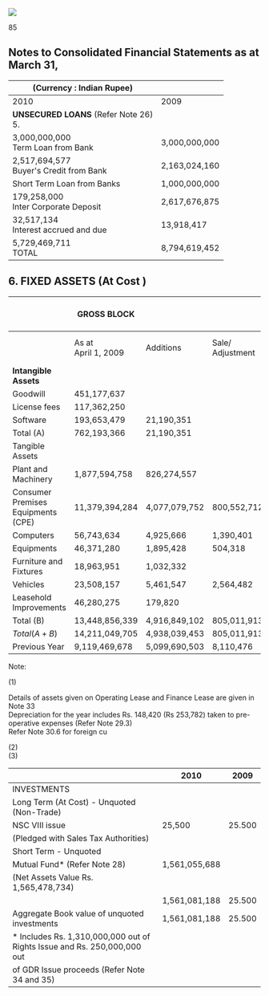 ![](_page_0_Picture_0.jpeg)

85

## **Notes to Consolidated Financial Statements** as at March 31,

| (Currency : Indian Rupee)                    |               |
|----------------------------------------------|---------------|
| 2010                                         | 2009          |
| <b>UNSECURED LOANS</b> (Refer Note 26)<br>5. |               |
| 3,000,000,000<br>Term Loan from Bank         | 3,000,000,000 |
| 2,517,694,577<br>Buyer's Credit from Bank    | 2,163,024,160 |
| Short Term Loan from Banks                   | 1,000,000,000 |
| 179,258,000<br>Inter Corporate Deposit       | 2,617,676,875 |
| 32,517,134<br>Interest accrued and due       | 13,918,417    |
| 5,729,469,711<br>TOTAL                       | 8,794,619,452 |

## 6. FIXED ASSETS (At Cost )

|                                       | GROSS BLOCK            |               |                     | DEPRECIATION / AMORTIZATION |                         |               |                     | NET BLOCK               |                         |                         |
|---------------------------------------|------------------------|---------------|---------------------|-----------------------------|-------------------------|---------------|---------------------|-------------------------|-------------------------|-------------------------|
|                                       | As at<br>April 1, 2009 | Additions     | Sale/<br>Adjustment | As at<br>March 31, 2010     | Up to<br>March 31, 2009 | For the year  | Sale/<br>Adjustment | Up to<br>March 31, 2010 | As at<br>March 31, 2010 | As at<br>March 31, 2009 |
| <b>Intangible Assets</b>              |                        |               |                     |                             |                         |               |                     |                         |                         |                         |
| Goodwill                              | 451,177,637            |               |                     | 451,177,637                 | 203,029,936             | 90,235,527    |                     | 293,265,463             | 157,912,174             | 248,147,701             |
| License fees                          | 117,362,250            |               |                     | 117,362,250                 | 57,604,338              | 13,472,450    |                     | 71,076,788              | 46,285,462              | 59,757,912              |
| Software                              | 193,653,479            | 21,190,351    |                     | 214,843,830                 | 107,154,668             | 32,668,187    |                     | 139,822,855             | 75,020,975              | 86,498,811              |
| Total (A)                             | 762,193,366            | 21,190,351    |                     | 783,383,717                 | 367,788,942             | 136,376,164   |                     | 504,165,106             | 279,218,611             | 394,404,424             |
| Tangible Assets                       |                        |               |                     |                             |                         |               |                     |                         |                         |                         |
| Plant and Machinery                   | 1,877,594,758          | 826,274,557   |                     | 2,703,869,315               | 575,341,594             | 338,223,493   |                     | 913,565,087             | 1,790,304,228           | 1,302,253,164           |
| Consumer Premises<br>Equipments (CPE) | 11,379,394,284         | 4,077,079,752 | 800,552,712         | 14,655,921,324              | 3,611,700,244           | 2,732,087,582 | 527,374,453         | 5,816,413,373           | 8,839,507,951           | 7,767,694,040           |
| Computers                             | 56,743,634             | 4,925,666     | 1,390,401           | 60,278,899                  | 20,025,413              | 8,468,048     | 1,321,158           | 27,172,303              | 33,106,596              | 36,718,221              |
| Equipments                            | 46,371,280             | 1,895,428     | 504,318             | 47,762,390                  | 5,092,321               | 2,305,035     | 198,773             | 7,198,583               | 40,563,807              | 41,278,959              |
| Furniture and Fixtures                | 18,963,951             | 1,032,332     |                     | 19,996,283                  | 3,469,975               | 1,686,216     |                     | 5,156,191               | 14,840,092              | 15,493,976              |
| Vehicles                              | 23,508,157             | 5,461,547     | 2,564,482           | 26,405,222                  | 6,539,325               | 2,481,458     | 873,367             | 8,147,416               | 18,257,806              | 16,968,832              |
| Leasehold Improvements                | 46,280,275             | 179,820       |                     | 46,460,095                  | 10,252,193              | 5,825,254     |                     | 16,077,447              | 30,382,648              | 36,028,082              |
| Total (B)                             | 13,448,856,339         | 4,916,849,102 | 805,011,913         | 17,560,693,528              | 4,232,421,065           | 3,091,077,086 | 529,767,751         | 6,793,730,400           | 10,766,963,128          | 9,216,435,274           |
| $Total (A + B)$                       | 14,211,049,705         | 4,938,039,453 | 805,011,913         | 18,344,077,245              | 4,600,210,007           | 3,227,453,250 | 529,767,751         | 7,297,895,506           | 11,046,181,739          | 9,610,839,698           |
| Previous Year                         | 9,119,469,678          | 5,099,690,503 | 8,110,476           | 14,211,049,705              | 2,313,562,186           | 2,288,852,616 | 2,204,795           | 4,600,210,007           | 9,610,839,698           |                         |

Note:

(1)

Details of assets given on Operating Lease and Finance Lease are given in Note 33<br>Depreciation for the year includes Rs. 148,420 (Rs 253,782) taken to pre-operative expenses (Refer Note 29.3)<br>Refer Note 30.6 for foreign cu

(2)<br>(3)

|                                                                          | 2010          | 2009   |
|--------------------------------------------------------------------------|---------------|--------|
| INVESTMENTS                                                              |               |        |
| Long Term (At Cost) - Unquoted (Non-Trade)                               |               |        |
| NSC VIII issue                                                           | 25,500        | 25.500 |
| (Pledged with Sales Tax Authorities)                                     |               |        |
| Short Term - Unquoted                                                    |               |        |
| Mutual Fund* (Refer Note 28)                                             | 1,561,055,688 |        |
| (Net Assets Value Rs. 1,565,478,734)                                     |               |        |
|                                                                          | 1,561,081,188 | 25.500 |
| Aggregate Book value of unquoted investments                             | 1,561,081,188 | 25.500 |
| * Includes Rs. 1,310,000,000 out of Rights Issue and Rs. 250,000,000 out |               |        |
| of GDR Issue proceeds (Refer Note 34 and 35)                             |               |        |